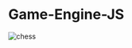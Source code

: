 # Game-Engine-JS
![chess](https://user-images.githubusercontent.com/96186143/233308291-d8666329-1583-4a18-bd96-9516392d314f.jpg)
